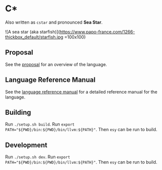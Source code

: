 # C*

Also written as `cstar` and pronounced **Sea Star**.


![A sea star (aka starfish)](https://www.papo-france.com/1266-thickbox_default/starfish.jpg =100x100)


## Proposal
See the [proposal](./proposal.md) for an overview of the language.

## Language Reference Manual
See the [language reference manual](./LRM.md) for a detailed reference manual for the language.

## Building
Run `./setup.sh build`.
Run `export PATH="${PWD}/bin:${PWD}/bin/llvm:${PATH}"`.
Then `esy` can be run to build.

## Development
Run `./setup.sh dev`.
Run `export PATH="${PWD}/bin:${PWD}/bin/llvm:${PATH}"`.
Then `esy` can be run to build.
